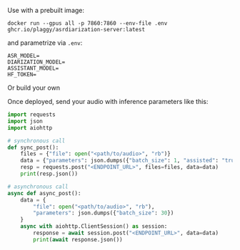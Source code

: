 Use with a prebuilt image:
```
docker run --gpus all -p 7860:7860 --env-file .env ghcr.io/plaggy/asrdiarization-server:latest
```
and parametrize via `.env`:
```
ASR_MODEL=
DIARIZATION_MODEL=
ASSISTANT_MODEL=
HF_TOKEN=
```
Or build your own

Once deployed, send your audio with inference parameters like this:
```python
import requests
import json
import aiohttp

# synchronous call
def sync_post():
    files = {"file": open("<path/to/audio>", "rb")}
    data = {"parameters": json.dumps({"batch_size": 1, "assisted": "true"})}
    resp = requests.post("<ENDPOINT_URL>", files=files, data=data)
    print(resp.json())

# asynchronous call
async def async_post():
    data = {
        "file": open("<path/to/audio>", "rb"),
        "parameters": json.dumps({"batch_size": 30})
    }
    async with aiohttp.ClientSession() as session:
        response = await session.post("<ENDPOINT_URL>", data=data)
        print(await response.json())
```
